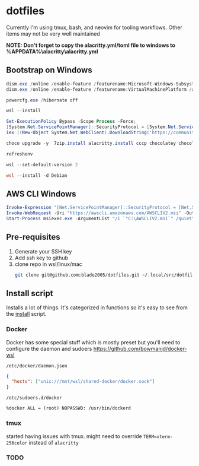 # dotfiles

Currently I'm using tmux, bash, and neovim for tooling workflows. Other
items may not be very well maintained

**NOTE: Don't forget to copy the alacritty.yml/toml file to windows to %APPDATA%\alacritty\alacritty.yml**

## Bootstrap on Windows

```powershell
dism.exe /online /enable-feature /featurename:Microsoft-Windows-Subsystem-Linux /all /norestart
dism.exe /online /enable-feature /featurename:VirtualMachinePlatform /all /norestart

powercfg.exe /hibernate off

wsl --install

Set-ExecutionPolicy Bypass -Scope Process -Force;
[System.Net.ServicePointManager]::SecurityProtocol = [System.Net.ServicePointManager]::SecurityProtocol -bor 3072;
iex ((New-Object System.Net.WebClient).DownloadString('https://community.chocolatey.org/install.ps1'))

choco upgrade -y  7zip.install alacritty.install cccp chocolatey chocolatey-compatibility.extension chocolatey-core.extension chocolatey-windowsupdate.extension Firefox firefox greenshot launchy nodejs.install nosql-workbench OpenHardwareMonitor powershell-core pwsh slack sublimetext4 sysinternals vlc.install vscode.install yubikey-manager yubikey-piv-manager zoom

refreshenv

wsl --set-default-version 2

wsl --install -d Debian
```

## AWS CLI Windows

```powershell
Invoke-Expression "[Net.ServicePointManager]::SecurityProtocol = [Net.SecurityProtocolType]::Tls12"
Invoke-WebRequest -Uri "https://awscli.amazonaws.com/AWSCLIV2.msi" -Outfile C:\AWSCLIV2.msi
Start-Process msiexec.exe -ArgumentList "/i `"C:\AWSCLIV2.msi`" /quiet" -Wait
```

## Pre-requisites
1. Generate your SSH key
1. Add ssh key to github
1. clone repo in wsl/linux/mac
   ```bash
   git clone git@github.com:blade2005/dotfiles.git ~/.local/src/dotfiles
   ```

## Install script

Installs a lot of things. It's categorized in functions so it's easy to see from the [install](./install.sh) script.

### Docker
Docker has some special stuff which is mostly preset but you'll need to configure the daemon and sudoers
https://github.com/bowmanjd/docker-wsl

`/etc/docker/daemon.json`
```json
{
  "hosts": ["unix:///mnt/wsl/shared-docker/docker.sock"]
}
```

`/etc/sudoers.d/docker`
```sudo
%docker ALL = (root) NOPASSWD: /usr/bin/dockerd
```

### tmux
started having issues with tmux. might need to override `TERM=xterm-256color` instead of `alacritty`

### TODO
